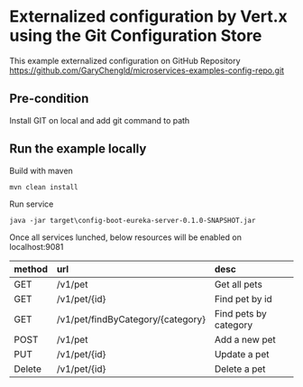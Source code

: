 # Externalized configuration by Vert.x using the Git Configuration Store

This example externalized configuration on GitHub Repository https://github.com/GaryChengld/microservices-examples-config-repo.git

## Pre-condition
Install GIT on local and add git command to path

## Run the example locally
 
Build with maven
   
 ```
 mvn clean install
 ```
 
Run service

```
java -jar target\config-boot-eureka-server-0.1.0-SNAPSHOT.jar

```

Once all services lunched, below resources will be enabled on localhost:9081

|method|url|desc|
|:---|:---|:---|
|GET|/v1/pet|Get all pets|
|GET|/v1/pet/{id}|Find pet by id|
|GET|/v1/pet/findByCategory/{category}|Find pets by category|
|POST|/v1/pet|Add a new pet|
|PUT|/v1/pet/{id}|Update a pet|
|Delete|/v1/pet/{id}|Delete a pet|

